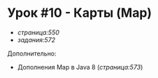 # Урок #10 - Карты (Map)
- _страница:550_
- _задания:572_

Дополнительно:
- Дополнения Map в Java 8 (_страница:573_)



